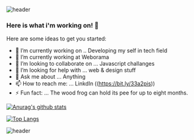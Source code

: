 ![header](https://capsule-render.vercel.app/api?type=wave&color=gradient&height=300&&section=header&text=Hello+There👋&fontSize=50)


### Here is what i'm working on! 👋


Here are some ideas to get you started:

- 🔭 I’m currently working on .. Developing my self in tech field
- 🌱 I’m currently working at Weborama
- 👯 I’m looking to collaborate on ... Javascript challanges 
- 🤔 I’m looking for help with ... web & design stuff 
- 💬 Ask me about ... Anything
- 📫 How to reach me: ... LinkdIn ((https://bit.ly/33a2pis))
- ⚡ Fun fact: ... The wood frog can hold its pee for up to eight months.




[![Anurag's github stats](https://github-readme-stats.vercel.app/api?username=alqusi1992)](https://github.com/alqusi1992/github-readme-stats)





[![Top Langs](https://github-readme-stats.vercel.app/api/top-langs/?username=alqusi1992)](https://github.com/alqusi1992/github-readme-stats)


![header](https://capsule-render.vercel.app/api?type=wave&color=gradient&height=300&section=footer&%20render&fontSize=90)
